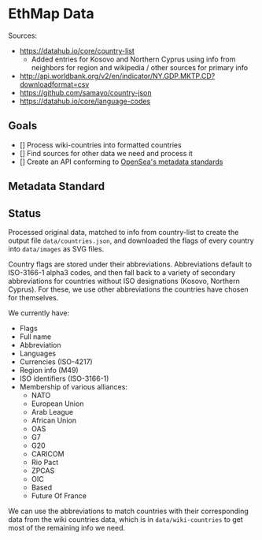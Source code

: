 # EthMap Data

Sources:
- https://datahub.io/core/country-list
  - Added entries for Kosovo and Northern Cyprus using info from neighbors for region and wikipedia / other sources for primary info
- http://api.worldbank.org/v2/en/indicator/NY.GDP.MKTP.CD?downloadformat=csv
- https://github.com/samayo/country-json
- https://datahub.io/core/language-codes
## Goals

- [] Process wiki-countries into formatted countries
- [] Find sources for other data we need and process it
- [] Create an API conforming to [OpenSea's metadata standards](https://docs.opensea.io/docs/metadata-standards)

## Metadata Standard

## Status

Processed original data, matched to info from country-list to create the output file `data/countries.json`, and downloaded the flags of every country into `data/images` as SVG files.

Country flags are stored under their abbreviations. Abbreviations default to ISO-3166-1 alpha3 codes, and then fall back to a variety of secondary abbreviations for countries without ISO designations (Kosovo, Northern Cyprus). For these, we use other abbreviations the countries have chosen for themselves.

We currently have:
- Flags
- Full name
- Abbreviation
- Languages
- Currencies (ISO-4217)
- Region info (M49)
- ISO identifiers (ISO-3166-1)
- Membership of various alliances:
  - NATO
  - European Union
  - Arab League
  - African Union
  - OAS
  - G7
  - G20
  - CARICOM
  - Rio Pact
  - ZPCAS
  - OIC
  - Based
  - Future Of France

We can use the abbreviations to match countries with their corresponding data from the wiki countries data, which is in `data/wiki-countries` to get most of the remaining info we need.